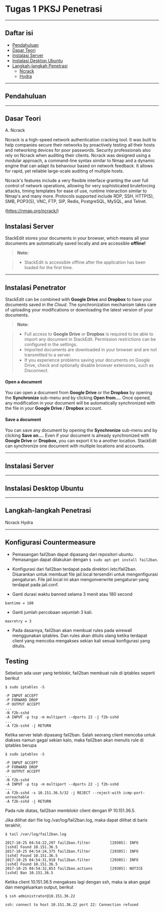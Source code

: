 Tugas 1 PKSJ
Penetrasi
===================
-------------

## Daftar isi
- [Pendahuluan](#pendahuluan)
- [Dasar Teori](#dasar-teori)
- [Instalasi Server](#instalasi-server)
- [Instalasi Desktop Ubuntu](#instalasi-desktop-ubuntu)
- [Langkah-langkah Penetrasi](#langkah-langkah-penetrasi)
  - [Ncrack](#crack)
  - [Hydra](#ydra)
  
----------

Pendahuluan
----------

-------------

Dasar Teori
----------

A. Ncrack

Ncrack is a high-speed network authentication cracking tool. It was built to help companies secure their networks by proactively testing all their hosts and networking devices for poor passwords. Security professionals also rely on Ncrack when auditing their clients. Ncrack was designed using a modular approach, a command-line syntax similar to Nmap and a dynamic engine that can adapt its behaviour based on network feedback. It allows for rapid, yet reliable large-scale auditing of multiple hosts.

Ncrack's features include a very flexible interface granting the user full control of network operations, allowing for very sophisticated bruteforcing attacks, timing templates for ease of use, runtime interaction similar to Nmap's and many more. Protocols supported include RDP, SSH, HTTP(S), SMB, POP3(S), VNC, FTP, SIP, Redis, PostgreSQL, MySQL, and Telnet.

(https://nmap.org/ncrack/)

Instalasi Server
-------------

StackEdit stores your documents in your browser, which means all your documents are automatically saved locally and are accessible **offline!**

> **Note:**

> - StackEdit is accessible offline after the application has been loaded for the first time.

----------



Instalasi Penetrator
-------------------

StackEdit can be combined with <i class="icon-provider-gdrive"></i> **Google Drive** and <i class="icon-provider-dropbox"></i> **Dropbox** to have your documents saved in the *Cloud*. The synchronization mechanism takes care of uploading your modifications or downloading the latest version of your documents.

> **Note:**

> - Full access to **Google Drive** or **Dropbox** is required to be able to import any document in StackEdit. Permission restrictions can be configured in the settings.
> - Imported documents are downloaded in your browser and are not transmitted to a server.
> - If you experience problems saving your documents on Google Drive, check and optionally disable browser extensions, such as Disconnect.

#### <i class="icon-refresh"></i> Open a document

You can open a document from <i class="icon-provider-gdrive"></i> **Google Drive** or the <i class="icon-provider-dropbox"></i> **Dropbox** by opening the <i class="icon-refresh"></i> **Synchronize** sub-menu and by clicking **Open from...**. Once opened, any modification in your document will be automatically synchronized with the file in your **Google Drive** / **Dropbox** account.

#### <i class="icon-refresh"></i> Save a document

You can save any document by opening the <i class="icon-refresh"></i> **Synchronize** sub-menu and by clicking **Save on...**. Even if your document is already synchronized with **Google Drive** or **Dropbox**, you can export it to a another location. StackEdit can synchronize one document with multiple locations and accounts.

----------

Instalasi Server
----------

----------

Instalasi Desktop Ubuntu
----------

----------

Langkah-langkah Penetrasi
----------
Ncrack
Hydra


----------

Konfigurasi Countermeasure
---------
- Pemasangan fail2ban dapat dipasang dari repositori ubuntu. Pemasangan dapat dilakukan dengan `$ sudo apt-get install fail2ban`.

- Konfigurasi dari fail2ban terdapat pada direktori /etc/fail2ban. Disarankan untuk membuat file jail.local tersendiri untuk mengonfigurasi pengaturan. File jail.local ini akan mengonverwrite pengaturan yang terdapat pada jail.conf.

- Ganti durasi waktu banned selama 3 menit atau 180 second

```
bantime = 180

```

- Ganti jumlah percobaan sejumlah 3 kali.
```
maxretry = 3
```

- Pada dasarnya, fail2ban akan membuat rules pada wirewall menggunakan iptables. Dan rules akan ditulis ulang ketika terdapat client yang mencoba mengakses sekian kali sesuai konfigurasi yang ditulis. 


Testing
----------
Sebelum ada user yang terblokir, fail2ban membuat rule di iptables seperti berikut
```
$ sudo iptables -S

-P INPUT ACCEPT
-P FORWARD DROP
-P OUTPUT ACCEPT
...
-N f2b-sshd
-A INPUT -p tcp -m multiport --dports 22 -j f2b-sshd
...
-A f2b-sshd -j RETURN
```

Ketika server telah dipasang fail2ban. Salah seorang client mencoba untuk diakses namun gagal sekian kalo, maka fail2ban akan menulis rule di iptables berupa

```
$ sudo iptables -S

-P INPUT ACCEPT
-P FORWARD DROP
-P OUTPUT ACCEPT
...
-N f2b-sshd
-A INPUT -p tcp -m multiport --dports 22 -j f2b-sshd
...
-A f2b-sshd -s 10.151.36.5/32 -j REJECT --reject-with icmp-port-unreachable
-A f2b-sshd -j RETURN
```

Pada rule diatas, fail2ban memblokir client dengan IP 10.151.36.5.

Jika dilihat dari file log /var/log/fail2ban.log, maka dapat dilihat di baris terakhir,
```
$ tail /var/log/fail2ban.log

2017-10-25 04:54:22,297 fail2ban.filter         [29305]: INFO    [sshd] Found 10.151.36.5
2017-10-25 04:54:24,375 fail2ban.filter         [29305]: INFO    [sshd] Found 10.151.36.5
2017-10-25 04:54:31,918 fail2ban.filter         [29305]: INFO    [sshd] Found 10.151.36.5
2017-10-25 04:54:32,853 fail2ban.actions        [29305]: NOTICE  [sshd] Ban 10.151.36.5
```

Ketika client 10.151.36.5 mengakses lagi dengan ssh, maka ia akan gagal dan mengeluarkan output, berikut

```
$ ssh administrator@10.151.36.22

ssh: connect to host 10.151.36.22 port 22: Connection refused
```

